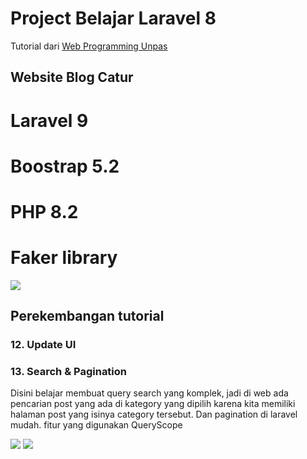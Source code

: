 # Project Belajar Laravel 8

Tutorial dari <a href="https://youtube.com/playlist?list=PLFIM0718LjIWiihbBIq-SWPU6b6x21Q_2">Web Programming Unpas</a>

## Website Blog Catur

# Laravel 9

# Boostrap 5.2

# PHP 8.2

# Faker library

<img src="https://github.com/lolimilkita/coba-laravel/blob/master/img_readme/hal_blog.png">

## Perekembangan tutorial

### 12. Update UI

### 13. Search & Pagination

Disini belajar membuat query search yang komplek, jadi di web ada pencarian post yang ada di kategory yang dipilih karena kita memiliki halaman post yang isinya category tersebut. Dan pagination di laravel mudah. fitur yang digunakan QueryScope

<img src="https://github.com/lolimilkita/coba-laravel/blob/master/img_readme/dua_1.png">
<img src="https://github.com/lolimilkita/coba-laravel/blob/master/img_readme/dua_2.png">

